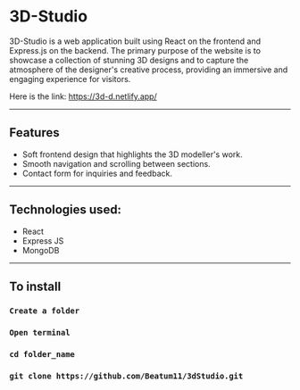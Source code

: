 # 3D-Studio

3D-Studio is a web application built using React on the frontend and Express.js on the backend. 
The primary purpose of the website is to showcase a collection of stunning 3D designs and to capture the atmosphere of the designer's creative process, 
providing an immersive and engaging experience for visitors.

Here is the link: https://3d-d.netlify.app/
________

## Features

- Soft frontend design that highlights the 3D modeller's work.
- Smooth navigation and scrolling between sections.
- Contact form for inquiries and feedback.
_________


## Technologies used:

- React
- Express JS
- MongoDB
_________________

## To install

### `Create a folder`
### `Open terminal`
### `cd folder_name`
### `git clone https://github.com/Beatum11/3dStudio.git`
